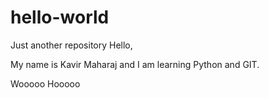 # hello-world
Just another repository
Hello,

My name is Kavir Maharaj and I am learning Python and GIT.

Wooooo Hooooo
